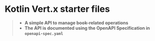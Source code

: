 # Kotlin Vert.x starter files

> - **A simple API to manage book-related operations<br>**
> - **The API is documented using the OpenAPI Specification in `openapi-spec.yaml`**
